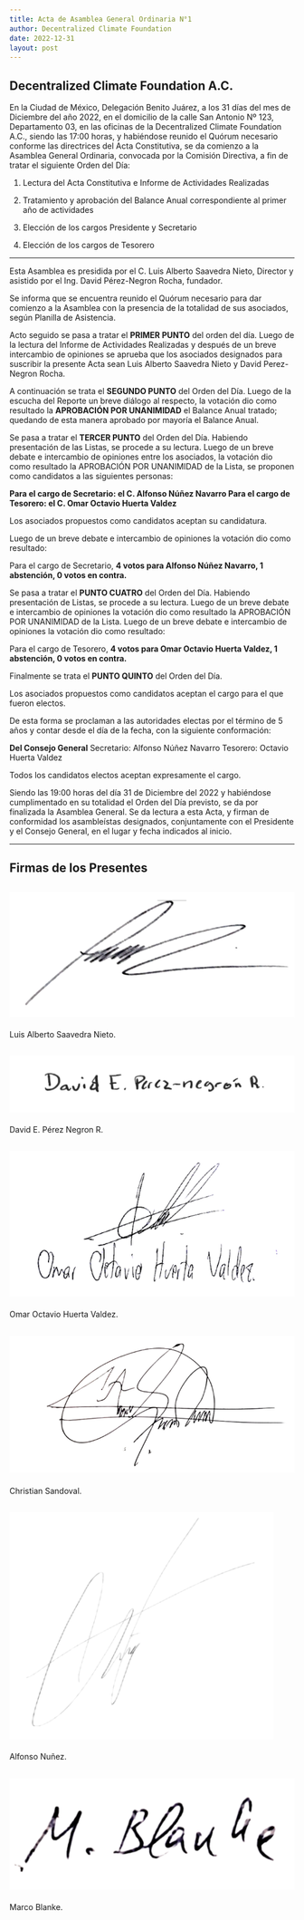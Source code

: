 ```yaml
---
title: Acta de Asamblea General Ordinaria N°1 
author: Decentralized Climate Foundation
date: 2022-12-31
layout: post
---
```

 
## Decentralized Climate Foundation A.C. 


En la Ciudad de México, Delegación Benito Juárez, a los 31 días del mes de Diciembre del año 2022, en el domicilio de la calle San Antonio Nº 123, Departamento 03, en las oficinas de la Decentralized Climate Foundation A.C., siendo las 17:00 horas, y habiéndose reunido el Quórum necesario conforme las directrices del Acta Constitutiva, se da comienzo a la Asamblea General Ordinaria, convocada por la Comisión Directiva, a fin de tratar el siguiente Orden del Día:

1) Lectura del Acta Constitutiva e Informe de Actividades Realizadas

2) Tratamiento y aprobación del Balance Anual correspondiente al primer año de actividades

3) Elección de los cargos Presidente y Secretario
 
4) Elección de los cargos de Tesorero

---


Esta Asamblea es presidida por el C. Luis Alberto Saavedra Nieto, Director y asistido por el Ing. David Pérez-Negron Rocha, fundador.


Se informa que se encuentra reunido el Quórum necesario para dar comienzo a la Asamblea con la presencia de la totalidad de sus asociados, según Planilla de Asistencia.

Acto seguido se pasa a tratar el **PRIMER PUNTO** del orden del día. 
Luego de la lectura del Informe de Actividades Realizadas y después de un breve intercambio de opiniones se aprueba que los asociados designados para suscribir la presente Acta sean Luis Alberto Saavedra Nieto y David Perez-Negron Rocha.


A continuación se trata el **SEGUNDO PUNTO** del Orden del Día. 
Luego de la escucha del Reporte un breve diálogo al respecto, la votación dio como resultado la **APROBACIÓN POR UNANIMIDAD** el Balance Anual tratado; quedando de esta manera aprobado  por mayoría el Balance Anual.

Se pasa a tratar el **TERCER PUNTO** del Orden del Día. 
Habiendo presentación de las Listas, se procede a su lectura. Luego de un breve debate e intercambio de opiniones entre los asociados, la votación dio como resultado la APROBACIÓN POR UNANIMIDAD de la Lista, se proponen como candidatos a las siguientes personas: 

**Para el cargo de Secretario: el C. Alfonso Núñez Navarro
Para el cargo de Tesorero: el C. Omar Octavio Huerta Valdez**

Los asociados propuestos como candidatos aceptan su candidatura.

Luego de un breve debate e intercambio de opiniones la votación dio como resultado: 

Para el cargo de Secretario, **4 votos para Alfonso Núñez Navarro, 1 abstención, 0 votos en contra.**

Se pasa a tratar el **PUNTO CUATRO** del Orden del Día. 
Habiendo presentación de Listas, se procede a su lectura. Luego de un breve debate e intercambio de opiniones la votación dio como resultado la APROBACIÓN POR UNANIMIDAD de la Lista. Luego de un breve debate e intercambio de opiniones la votación dio como resultado: 

Para el cargo de Tesorero, **4 votos para Omar Octavio Huerta Valdez, 1 abstención, 0 votos en contra.**

Finalmente se trata el **PUNTO QUINTO** del Orden del Día. 


Los asociados propuestos como candidatos aceptan el cargo para el que fueron electos.

De esta forma se proclaman a las autoridades electas por el término de 5 años y contar desde el día de la fecha, con la siguiente conformación:


**Del Consejo General** 
Secretario: Alfonso Núñez Navarro 
Tesorero: Octavio Huerta Valdez


Todos los candidatos electos aceptan expresamente el cargo.

Siendo las 19:00 horas del día 31 de Diciembre del 2022 y habiéndose cumplimentado en su totalidad el Orden del Día previsto, se da por finalizada la Asamblea General. Se da lectura a esta Acta, y firman de conformidad los asambleístas designados, conjuntamente con el Presidente y el Consejo General, en el lugar y fecha indicados al inicio.

---

## **Firmas de los Presentes**

![](/assets/generalassembly/Img1.jpg)
---
Luis Alberto Saavedra Nieto.

![](/assets/generalassembly/Img2.jpg)
---
David E. Pérez Negron R. 

![](/assets/generalassembly/Img3.jpg)
---
Omar Octavio Huerta Valdez.

![](/assets/generalassembly/Img4.jpg)
---
Christian Sandoval.

![](/assets/generalassembly/Img5.jpg)
---
Alfonso Nuñez.

![](/assets/generalassembly/Img6.jpg)
---
Marco Blanke.













